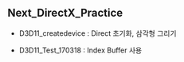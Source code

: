 ## Next_DirectX_Practice

- D3D11_createdevice 
  : Direct 초기화, 삼각형 그리기
  
- D3D11_Test_170318
  : Index Buffer 사용
